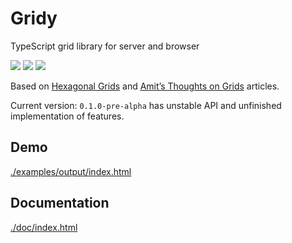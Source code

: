 # Gridy

TypeScript grid library for server and browser 

![](//rawgit.com/darosh/gridy/master/examples/output/demo1.svg)
![](//rawgit.com/darosh/gridy/master/examples/output/demo2.svg)
![](//rawgit.com/darosh/gridy/master/examples/output/demo3.svg)

Based on [Hexagonal Grids](http://www.redblobgames.com/grids/hexagons/) 
and [Amit’s Thoughts on Grids](http://www-cs-students.stanford.edu/~amitp/game-programming/grids/)
articles.

Current version: ```0.1.0-pre-alpha``` has unstable API and unfinished implementation of features.

## Demo

[./examples/output/index.html](//rawgit.com/darosh/gridy/master/examples/index.html)

## Documentation

[./doc/index.html](//rawgit.com/darosh/gridy/master/examples/index.html)